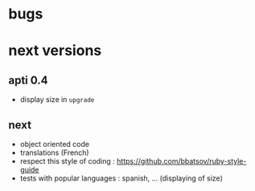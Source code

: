 # bugs


# next versions

## apti 0.4

* display size in `upgrade`

## next

* object oriented code
* translations (French)
* respect this style of coding : https://github.com/bbatsov/ruby-style-guide
* tests with popular languages : spanish, ... (displaying of size)
